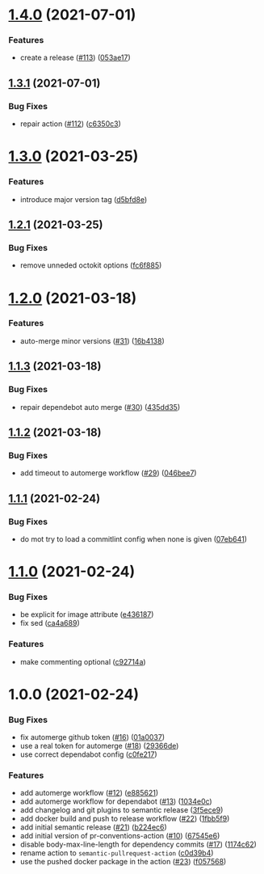 # [1.4.0](https://github.com/paschdan/semantic-pullrequest-action/compare/v1.3.1...v1.4.0) (2021-07-01)


### Features

* create a release ([#113](https://github.com/paschdan/semantic-pullrequest-action/issues/113)) ([053ae17](https://github.com/paschdan/semantic-pullrequest-action/commit/053ae177cfd1a45c482363fc8b31dae7f2bcdfa3))

## [1.3.1](https://github.com/paschdan/semantic-pullrequest-action/compare/v1.3.0...v1.3.1) (2021-07-01)


### Bug Fixes

* repair action ([#112](https://github.com/paschdan/semantic-pullrequest-action/issues/112)) ([c6350c3](https://github.com/paschdan/semantic-pullrequest-action/commit/c6350c375a94bc9580c84eb1238cbb3954eaa3ee))

# [1.3.0](https://github.com/paschdan/semantic-pullrequest-action/compare/v1.2.1...v1.3.0) (2021-03-25)


### Features

* introduce major version tag ([d5bfd8e](https://github.com/paschdan/semantic-pullrequest-action/commit/d5bfd8e316cdea8b88a75c9073b444234bf3290c))

## [1.2.1](https://github.com/paschdan/semantic-pullrequest-action/compare/v1.2.0...v1.2.1) (2021-03-25)


### Bug Fixes

* remove unneded octokit options ([fc6f885](https://github.com/paschdan/semantic-pullrequest-action/commit/fc6f88525e17515e607624d05ae2386a04d4e010))

# [1.2.0](https://github.com/paschdan/semantic-pullrequest-action/compare/v1.1.3...v1.2.0) (2021-03-18)


### Features

* auto-merge minor versions ([#31](https://github.com/paschdan/semantic-pullrequest-action/issues/31)) ([16b4138](https://github.com/paschdan/semantic-pullrequest-action/commit/16b41389da3e3327c99c25ac880e9b3e6ab7b197))

## [1.1.3](https://github.com/paschdan/semantic-pullrequest-action/compare/v1.1.2...v1.1.3) (2021-03-18)


### Bug Fixes

* repair dependebot auto merge ([#30](https://github.com/paschdan/semantic-pullrequest-action/issues/30)) ([435dd35](https://github.com/paschdan/semantic-pullrequest-action/commit/435dd3517ce6519f78f6f510ed2370c39a960fc2))

## [1.1.2](https://github.com/paschdan/semantic-pullrequest-action/compare/v1.1.1...v1.1.2) (2021-03-18)


### Bug Fixes

* add timeout to automerge workflow ([#29](https://github.com/paschdan/semantic-pullrequest-action/issues/29)) ([046bee7](https://github.com/paschdan/semantic-pullrequest-action/commit/046bee775cef2ca50220140468fadc7c0fbecb9c))

## [1.1.1](https://github.com/paschdan/semantic-pullrequest-action/compare/v1.1.0...v1.1.1) (2021-02-24)


### Bug Fixes

* do mot try to load a commitlint config when none is given ([07eb641](https://github.com/paschdan/semantic-pullrequest-action/commit/07eb641016d2e8880ae5914a889e308d5d983f46))

# [1.1.0](https://github.com/paschdan/semantic-pullrequest-action/compare/v1.0.0...v1.1.0) (2021-02-24)


### Bug Fixes

* be explicit for image attribute ([e436187](https://github.com/paschdan/semantic-pullrequest-action/commit/e43618794b712ce220ffa0fb93248a2c6aea7918))
* fix sed ([ca4a689](https://github.com/paschdan/semantic-pullrequest-action/commit/ca4a689ff703682907f9c8071cdef853525f21c9))


### Features

* make commenting optional ([c92714a](https://github.com/paschdan/semantic-pullrequest-action/commit/c92714acf3a36e3933974518f63b3959e3094ac3))

# 1.0.0 (2021-02-24)


### Bug Fixes

* fix automerge github token ([#16](https://github.com/paschdan/semantic-pullrequest-action/issues/16)) ([01a0037](https://github.com/paschdan/semantic-pullrequest-action/commit/01a0037a6bda30cdef46eb60948fdd882a99190a))
* use a real token for automerge ([#18](https://github.com/paschdan/semantic-pullrequest-action/issues/18)) ([29366de](https://github.com/paschdan/semantic-pullrequest-action/commit/29366de1710af9233a9d7fbfa60c8b2a56077469))
* use correct dependabot config ([c0fe217](https://github.com/paschdan/semantic-pullrequest-action/commit/c0fe2170367830dc014716be810a513f1a5267e1))


### Features

* add automerge workflow ([#12](https://github.com/paschdan/semantic-pullrequest-action/issues/12)) ([e885621](https://github.com/paschdan/semantic-pullrequest-action/commit/e885621230458cd89a83ebfaaf00a49802981623))
* add automerge workflow for dependabot ([#13](https://github.com/paschdan/semantic-pullrequest-action/issues/13)) ([1034e0c](https://github.com/paschdan/semantic-pullrequest-action/commit/1034e0c1453f97f3dcc7d8075875b980a172762b))
* add changelog and git plugins to semantic release ([3f5ece9](https://github.com/paschdan/semantic-pullrequest-action/commit/3f5ece93eff44f5b646bb44ecf5af1028759a1c5))
* add docker build and push to release workflow ([#22](https://github.com/paschdan/semantic-pullrequest-action/issues/22)) ([1fbb5f9](https://github.com/paschdan/semantic-pullrequest-action/commit/1fbb5f9091d9def10c85573b80561c212ab74423))
* add initial semantic release ([#21](https://github.com/paschdan/semantic-pullrequest-action/issues/21)) ([b224ec6](https://github.com/paschdan/semantic-pullrequest-action/commit/b224ec62fbc0871a1170dfe3d9528c677fd62eb4))
* add initial version of pr-conventions-action ([#10](https://github.com/paschdan/semantic-pullrequest-action/issues/10)) ([67545e6](https://github.com/paschdan/semantic-pullrequest-action/commit/67545e69ceaaed92ebe3ef66d2a5698a97dbfa93))
* disable body-max-line-length for dependency commits ([#17](https://github.com/paschdan/semantic-pullrequest-action/issues/17)) ([1174c62](https://github.com/paschdan/semantic-pullrequest-action/commit/1174c6249ae7e4d57db012e2eaa1f6f01a877169))
* rename action to `semantic-pullrequest-action` ([c0d39b4](https://github.com/paschdan/semantic-pullrequest-action/commit/c0d39b4a57abea66c0298f1cd39b91f490a1a08e))
* use the pushed docker package in the action ([#23](https://github.com/paschdan/semantic-pullrequest-action/issues/23)) ([f057568](https://github.com/paschdan/semantic-pullrequest-action/commit/f0575683753236f1596e8e66b04a7528db246bc1))
